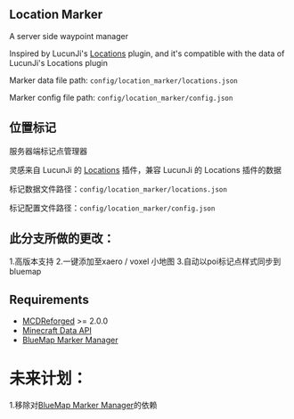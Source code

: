 Location Marker
--------

A server side waypoint manager

Inspired by LucunJi's [Locations](https://github.com/TISUnion/Locations) plugin, and it's compatible with the data of LucunJi's Locations plugin

Marker data file path: `config/location_marker/locations.json`

Marker config file path: `config/location_marker/config.json`

位置标记
--------
服务器端标记点管理器

灵感来自 LucunJi 的 [Locations](https://github.com/TISUnion/Locations) 插件，兼容 LucunJi 的 Locations 插件的数据

标记数据文件路径：`config/location_marker/locations.json`

标记配置文件路径：`config/location_marker/config.json`


## 此分支所做的更改：

1.高版本支持
2.一键添加至xaero / voxel 小地图
3.自动以poi标记点样式同步到 bluemap

## Requirements

- [MCDReforged](https://github.com/Fallen-Breath/MCDReforged) >= 2.0.0
- [Minecraft Data API](https://github.com/MCDReforged/MinecraftDataAPI)
- [BlueMap Marker Manager](https://github.com/MiraculixxT/bluemap-marker)


# 未来计划：
1.移除对[BlueMap Marker Manager](https://github.com/MiraculixxT/bluemap-marker)的依赖

